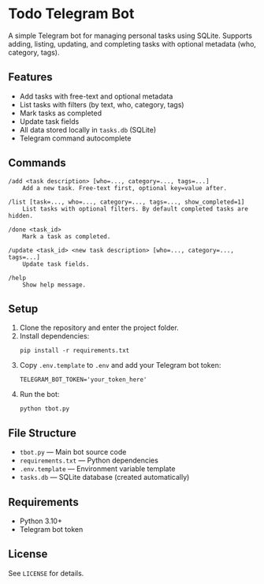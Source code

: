 # Todo Telegram Bot

A simple Telegram bot for managing personal tasks using SQLite. Supports adding, listing, updating, and completing tasks with optional metadata (who, category, tags).

## Features
- Add tasks with free-text and optional metadata
- List tasks with filters (by text, who, category, tags)
- Mark tasks as completed
- Update task fields
- All data stored locally in `tasks.db` (SQLite)
- Telegram command autocomplete

## Commands
```
/add <task description> [who=..., category=..., tags=...]
    Add a new task. Free-text first, optional key=value after.

/list [task=..., who=..., category=..., tags=..., show_completed=1]
    List tasks with optional filters. By default completed tasks are hidden.

/done <task_id>
    Mark a task as completed.

/update <task_id> <new task description> [who=..., category=..., tags=...]
    Update task fields.

/help
    Show help message.
```

## Setup
1. Clone the repository and enter the project folder.
2. Install dependencies:
   ```
   pip install -r requirements.txt
   ```
3. Copy `.env.template` to `.env` and add your Telegram bot token:
   ```
   TELEGRAM_BOT_TOKEN='your_token_here'
   ```
4. Run the bot:
   ```
   python tbot.py
   ```

## File Structure
- `tbot.py` — Main bot source code
- `requirements.txt` — Python dependencies
- `.env.template` — Environment variable template
- `tasks.db` — SQLite database (created automatically)

## Requirements
- Python 3.10+
- Telegram bot token

## License
See `LICENSE` for details.
